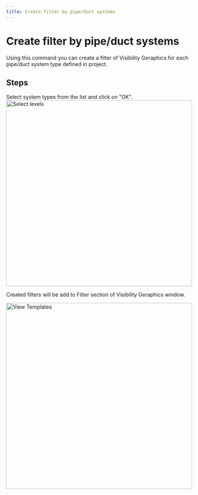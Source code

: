 ```yaml
---
title: Create filter by pipe/duct systems
---
```


# Create filter by pipe/duct systems
Using this command you can create a filter of Visibility Geraphics for each pipe/duct system type defined in project. 
## Steps
Select system types from the list and click on "OK".
<img src="https://pars-bim.github.io/docs/Assets/Createfilterbysystem.jpg" alt="Select levels" width="500">

Created filters will be add to Filter section of Visibility Geraphics window.

<img src="https://pars-bim.github.io/docs/Assets/VGsystems.jpg" alt="View Templates" width="500">

